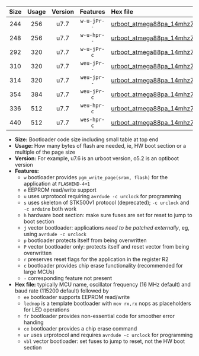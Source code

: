 |Size|Usage|Version|Features|Hex file|
|:-:|:-:|:-:|:-:|:--|
|244|256|u7.7|`w-u-jPr--`|[urboot_atmega88pa_14mhz7456_57600bps_lednop_ur_vbl.hex](https://raw.githubusercontent.com/stefanrueger/urboot.hex/main/mcus/atmega88pa/fcpu_14mhz7456/57600_bps/urboot_atmega88pa_14mhz7456_57600bps_lednop_ur_vbl.hex)|
|248|256|u7.7|`w-u-hpr--`|[urboot_atmega88pa_14mhz7456_57600bps_lednop_fr_ur.hex](https://raw.githubusercontent.com/stefanrueger/urboot.hex/main/mcus/atmega88pa/fcpu_14mhz7456/57600_bps/urboot_atmega88pa_14mhz7456_57600bps_lednop_fr_ur.hex)|
|292|320|u7.7|`w-u-jPr-c`|[urboot_atmega88pa_14mhz7456_57600bps_lednop_fr_ce_ur_vbl.hex](https://raw.githubusercontent.com/stefanrueger/urboot.hex/main/mcus/atmega88pa/fcpu_14mhz7456/57600_bps/urboot_atmega88pa_14mhz7456_57600bps_lednop_fr_ce_ur_vbl.hex)|
|310|320|u7.7|`weu-jPr--`|[urboot_atmega88pa_14mhz7456_57600bps_ee_lednop_ur_vbl.hex](https://raw.githubusercontent.com/stefanrueger/urboot.hex/main/mcus/atmega88pa/fcpu_14mhz7456/57600_bps/urboot_atmega88pa_14mhz7456_57600bps_ee_lednop_ur_vbl.hex)|
|314|320|u7.7|`weu-jpr--`|[urboot_atmega88pa_14mhz7456_57600bps_ee_lednop_fr_ur_vbl.hex](https://raw.githubusercontent.com/stefanrueger/urboot.hex/main/mcus/atmega88pa/fcpu_14mhz7456/57600_bps/urboot_atmega88pa_14mhz7456_57600bps_ee_lednop_fr_ur_vbl.hex)|
|354|384|u7.7|`weu-jPr-c`|[urboot_atmega88pa_14mhz7456_57600bps_ee_lednop_fr_ce_ur_vbl.hex](https://raw.githubusercontent.com/stefanrueger/urboot.hex/main/mcus/atmega88pa/fcpu_14mhz7456/57600_bps/urboot_atmega88pa_14mhz7456_57600bps_ee_lednop_fr_ce_ur_vbl.hex)|
|336|512|u7.7|`weu-hpr-c`|[urboot_atmega88pa_14mhz7456_57600bps_ee_lednop_fr_ce_ur.hex](https://raw.githubusercontent.com/stefanrueger/urboot.hex/main/mcus/atmega88pa/fcpu_14mhz7456/57600_bps/urboot_atmega88pa_14mhz7456_57600bps_ee_lednop_fr_ce_ur.hex)|
|440|512|u7.7|`wes-hpr-c`|[urboot_atmega88pa_14mhz7456_57600bps_ee_lednop_fr_ce.hex](https://raw.githubusercontent.com/stefanrueger/urboot.hex/main/mcus/atmega88pa/fcpu_14mhz7456/57600_bps/urboot_atmega88pa_14mhz7456_57600bps_ee_lednop_fr_ce.hex)|

- **Size:** Bootloader code size including small table at top end
- **Usage:** How many bytes of flash are needed, ie, HW boot section or a multiple of the page size
- **Version:** For example, u7.6 is an urboot version, o5.2 is an optiboot version
- **Features:**
  + `w` bootloader provides `pgm_write_page(sram, flash)` for the application at `FLASHEND-4+1`
  + `e` EEPROM read/write support
  + `u` uses urprotocol requiring `avrdude -c urclock` for programming
  + `s` uses skeleton of STK500v1 protocol (deprecated); `-c urclock` and `-c arduino` both work
  + `h` hardware boot section: make sure fuses are set for reset to jump to boot section
  + `j` vector bootloader: applications *need to be patched externally*, eg, using `avrdude -c urclock`
  + `p` bootloader protects itself from being overwritten
  + `P` vector bootloader only: protects itself and reset vector from being overwritten
  + `r` preserves reset flags for the application in the register R2
  + `c` bootloader provides chip erase functionality (recommended for large MCUs)
  + `-` corresponding feature not present
- **Hex file:** typically MCU name, oscillator frequency (16 MHz default) and baud rate (115200 default) followed by
  + `ee` bootloader supports EEPROM read/write
  + `lednop` is a template bootloader with `mov rx,rx` nops as placeholders for LED operations
  + `fr` bootloader provides non-essential code for smoother error handing
  + `ce` bootloader provides a chip erase command
  + `ur` uses urprotocol and requires `avrdude -c urclock` for programming
  + `vbl` vector bootloader: set fuses to jump to reset, not the HW boot section
